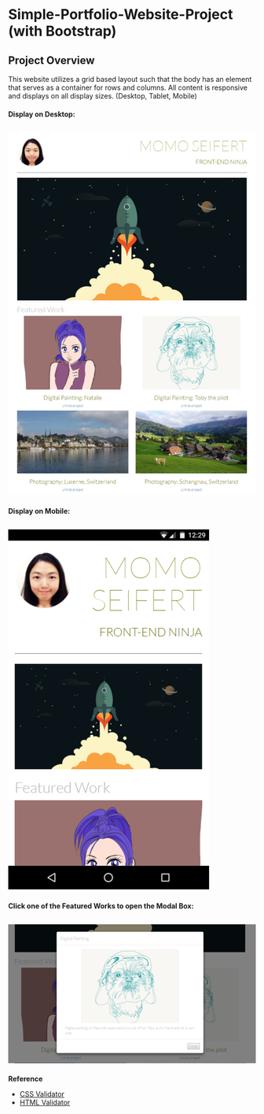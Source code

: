 # Simple-Portfolio-Website-Project (with Bootstrap)
 
## Project Overview
This website utilizes a grid based layout such that the body has an element that serves as a container for rows and columns.
All content is responsive and displays on all display sizes. (Desktop, Tablet, Mobile)

#### Display on Desktop:
![screenshot](images/screenshot.png)
---
#### Display on Mobile:
![screenshot](images/screenshot3.png)
---
#### Click one of the Featured Works to open the Modal Box: 
![screenshot](images/screenshot2.png)
---
**Reference**
- [CSS Validator](https://jigsaw.w3.org/css-validator/#validate_by_input)
- [HTML Validator](https://validator.w3.org/#validate_by_input)
